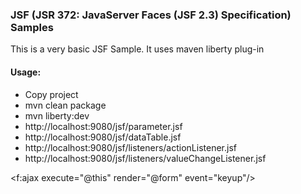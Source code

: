 ### JSF (JSR 372: JavaServer Faces (JSF 2.3) Specification) Samples

This is a very basic JSF Sample. It uses maven liberty plug-in

#### Usage:
- Copy project
- mvn clean package
- mvn liberty:dev
- http://localhost:9080/jsf/parameter.jsf
- http://localhost:9080/jsf/dataTable.jsf
- http://localhost:9080/jsf/listeners/actionListener.jsf
- http://localhost:9080/jsf/listeners/valueChangeListener.jsf


<f:ajax execute="@this" render="@form" event="keyup"/>

<!-- 
			render="@none" hicbir bilesen etkilenmez
			render="@this" sadece ajax'i cevreleyen
			render="@form" ajax'i iceren form
			render="@all"  tum bilesenler
			
			execute : parametreleri gondermek icin
			 -->
